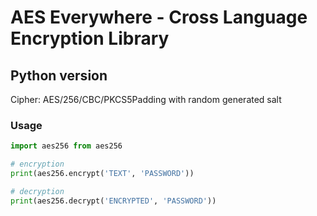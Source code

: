 # AES Everywhere - Cross Language Encryption Library

## Python version

Cipher: AES/256/CBC/PKCS5Padding with random generated salt


### Usage

```python
import aes256 from aes256

# encryption
print(aes256.encrypt('TEXT', 'PASSWORD'))

# decryption
print(aes256.decrypt('ENCRYPTED', 'PASSWORD'))
```

